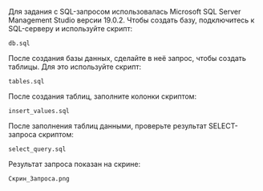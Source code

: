 Для задания с SQL-запросом использовалась Microsoft SQL Server Management Studio версии 19.0.2. 
Чтобы создать базу, подключитесь к SQL-серверу и используйте скрипт:
```
db.sql
```
После создания базы данных, сделайте в неё запрос, чтобы создать таблицы. Для это используйте скрипт:
```
tables.sql
```
После создания таблиц, заполните колонки скриптом:
```
insert_values.sql
```
После заполнения таблиц данными, проверьте результат SELECT-запроса скриптом:
```
select_query.sql
```
Результат запроса показан на скрине:
```
Скрин_Запроса.png
```
